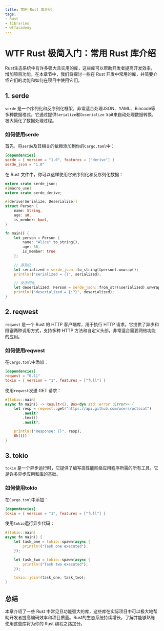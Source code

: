 ```yaml
---
title: 常用 Rust 库介绍
tags:
- Rust
- libraries
- wtfacademy
---
```


# WTF Rust 极简入门：常用 Rust 库介绍

Rust生态系统中有许多强大且实用的库，这些库可以帮助开发者提高开发效率，增加项目功能。在本章节中，我们将探讨一些在 Rust 开发中常用的库，并简要介绍它们的功能和如何在项目中使用它们。

## 1. serde

`serde` 是一个序列化和反序列化框架，非常适合处理JSON、YAML、Bincode等多种数据格式。它通过提供`Serialize`和`Deserialize` trait来自动处理数据转换，极大简化了数据处理过程。

### 如何使用serde
首先，将`serde`及其相关的依赖添加到你的`Cargo.toml`中：

```toml
[dependencies]
serde = { version = "1.0", features = ["derive"] }
serde_json = "1.0"
```

在 Rust 文件中，你可以这样使用它来序列化和反序列化数据：

```rust
extern crate serde_json;
#[macro_use]
extern crate serde_derive;

#[derive(Serialize, Deserialize)]
struct Person {
    name: String,
    age: u8,
    is_member: bool,
}

fn main() {
    let person = Person {
        name: "Alice".to_string(),
        age: 30,
        is_member: true
    };
    
    // 序列化
    let serialized = serde_json::to_string(&person).unwrap();
    println!("serialized = {}", serialized);

    // 反序列化
    let deserialized: Person = serde_json::from_str(&serialized).unwrap();
    println!("deserialized = {:?}", deserialized);
}
```

## 2. reqwest

`reqwest` 是一个 Rust 的 HTTP 客户端库，用于执行 HTTP 请求。它提供了异步和阻塞两种调用方式，支持多种 HTTP 方法和自定义头部，非常适合需要网络功能的应用。

### 如何使用reqwest
在`Cargo.toml`中添加：

```toml
[dependencies]
reqwest = "0.11"
tokio = { version = "1", features = ["full"] }
```

使用`reqwest`发送 GET 请求：

```rust
#[tokio::main]
async fn main() -> Result<(), Box<dyn std::error::Error>> {
    let resp = reqwest::get("https://api.github.com/users/octocat")
        .await?
        .text()
        .await?;

    println!("Response: {}", resp);
    Ok(())
}
```

## 3. tokio

`tokio` 是一个异步运行时，它提供了编写高性能网络应用程序所需的所有工具。它是许多异步应用和库的基础。

### 如何使用tokio
在`Cargo.toml`中添加：

```toml
[dependencies]
tokio = { version = "1", features = ["full"] }
```

使用`tokio`运行异步代码：

```rust
#[tokio::main]
async fn main() {
    let task_one = tokio::spawn(async {
        println!("Task one executed");
    });

    let task_two = tokio::spawn(async {
        println!("Task two executed");
    });

    tokio::join!(task_one, task_two);
}
```

## 总结

本章介绍了一些 Rust 中常见且功能强大的库，这些库在实际项目中可以极大地帮助开发者提高编码效率和项目质量。Rust的生态系统持续增长，了解并能够熟练使用这些库将为你的 Rust 编程之路加分。